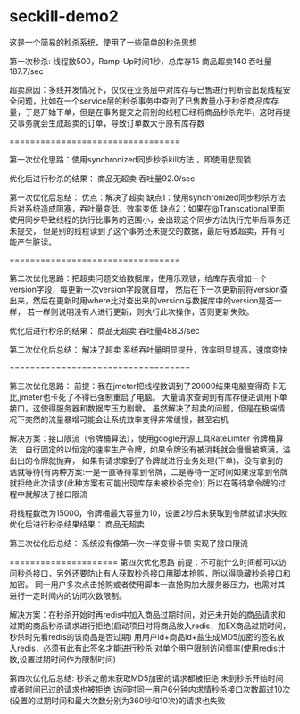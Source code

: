 # seckill-demo2
这是一个简易的秒杀系统，使用了一些简单的秒杀思想

第一次秒杀:
线程数500，Ramp-Up时间1秒，总库存15
商品超卖140
吞吐量187.7/sec

超卖原因：多线并发情况下，仅仅在业务层中对库存与已售进行判断会出现线程安全问题，比如在一个service层的秒杀事务中查到了已售数量小于秒杀商品库存量，于是开始下单，但是在事务提交之前别的线程已经将商品秒杀完毕，这时再提交事务就会生成超卖的订单，导致订单数大于原有库存数


=================================


第一次优化思路：使用synchronized同步秒杀kill方法
，即使用悲观锁

优化后进行秒杀的结果：
商品无超卖
吞吐量92.0/sec

第一次优化后总结：
优点：解决了超卖
缺点1：使用synchronized同步秒杀方法后对系统造成阻塞，吞吐量变低，效率变低
缺点2：如果在@Transcational里面使用同步导致线程的执行比事务的范围小，会出现这个同步方法执行完毕后事务还未提交，
但是别的线程读到了这个事务还未提交的数据，最后导致超卖，并有可能产生脏读。



=================================



第二次优化思路：把超卖问题交给数据库，使用乐观锁，给库存表增加一个version字段，每更新一次version字段就自增，
然后在下一次更新前将version查出来，然后在更新时用where比对查出来的version与数据库中的version是否一样，
若一样则说明没有人进行更新，则执行此次操作，否则更新失败。

优化后进行秒杀的结果：
商品无超卖
吞吐量488.3/sec

第二次优化后总结：
解决了超卖
系统吞吐量明显提升，效率明显提高，速度变快


===================================

第三次优化思路：
前提：我在jmeter把线程数调到了20000结果电脑变得奇卡无比,jmeter也卡死了不得已强制重启了电脑。
大量请求查询到有库存便进调用下单接口，这使得服务器和数据库压力剧增。
虽然解决了超卖的问题，但是在极端情况下突然的流量暴增可能会让系统效率变得非常缓慢，甚至宕机

解决方案：接口限流（令牌桶算法），使用google开源工具RateLimter
令牌桶算法：自行固定的以恒定的速率生产令牌，如果令牌没有被消耗就会慢慢被填满，溢出出的令牌就抛弃，
如果有请求拿到了令牌就进行业务处理(下单)，没有拿到的话就等待(有两种方案:一是一直等待拿到令牌，二是等待一定时间如果没拿到令牌就拒绝此次请求(此种方案有可能出现库存未被秒杀完全))
所以在等待拿令牌的过程中就解决了接口限流

将线程数改为15000，令牌桶最大容量为10，设置2秒后未获取到令牌就请求失败
优化后进行秒杀结果结果：
商品无超卖

第三次优化后总结：
系统没有像第一次一样变得卡顿
实现了接口限流

=====================
第四次优化思路
前提：不可能什么时间都可以访问秒杀接口，另外还要防止有人获取秒杀接口用脚本抢购，所以得隐藏秒杀接口和加密。
同一用户多次点击抢购或者使用脚本一直抢购加大服务器压力，也需对其进行一定时间内的访问次数限制。

解决方案：在秒杀开始时再redis中加入商品过期时间，对还未开始的商品请求和过期的商品秒杀请求进行拒绝(启动项目时将商品放入redis，加EX商品过期时间，秒杀时先看redis的该商品是否过期)
用用户id+商品id+盐生成MD5加密的签名放入redis，必须有此有此签名才能进行秒杀
对单个用户限制访问频率(使用redis计数,设置过期时间作为限制时间)

第四次优化后总结:
秒杀之前未获取MD5加密的请求都被拒绝
未到秒杀开始时间或者时间已过的请求也被拒绝
访问时同一用户6分钟内求情秒杀接口次数超过10次(设置的过期时间和最大次数分别为360秒和10次)的请求也失败
